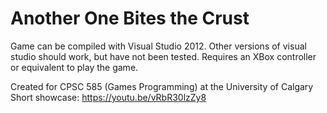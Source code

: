 # Another One Bites the Crust
Game can be compiled with Visual Studio 2012. Other versions of visual studio should work, but have not been tested. Requires an XBox controller or equivalent to play the game.

Created for CPSC 585 (Games Programming) at the University of Calgary
Short showcase: https://youtu.be/vRbR30lzZy8
